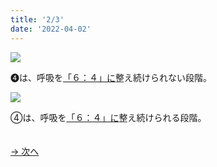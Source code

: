 ```yaml
---
title: '2/3'
date: '2022-04-02'
---
```

![](/images/02_1.jpg)

➍は、呼吸を[「６：４」に]()整え続けられない段階。   

![](/images/02_2.jpg)

④は、呼吸を[「６：４」に]()整え続けられる段階。

　  
[ → 次へ ](/posts/4-3)
